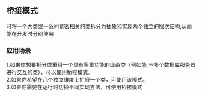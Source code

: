## 桥接模式
可将一个大类或一系列紧密相关的类拆分为抽象和实现两个独立的层次结构,从而能在开发时分别使用


### 应用场景
1.如果你想要拆分或重组一个具有多重功能的庞杂类（例如能
与多个数据库服务器进行交互的类），可以使用桥接模式。  
2.如果你希望在几个独立维度上扩展一个类，可使用该模式。  
3.如果你需要在运行时切换不同实现方法，可使用桥接模式  